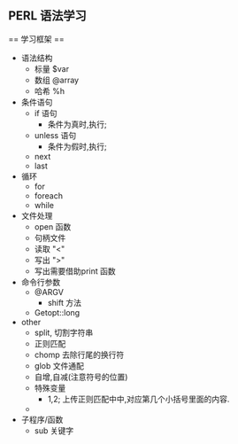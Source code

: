 ## PERL 语法学习

== 学习框架 == 
 - 语法结构
	- 标量 $var
	- 数组 @array
	- 哈希 %h
 - 条件语句
	- if 语句
		- 条件为真时,执行;
	- unless 语句
		- 条件为假时,执行;
	- next
	- last
 - 循环
	- for 
	- foreach
	- while
 - 文件处理
	- open 函数
	- 句柄文件
	- 读取 "<"
	- 写出 ">"
	- 写出需要借助print 函数
 - 命令行参数
	- @ARGV
		- shift 方法
	- Getopt::long 
 - other
	- split, 切割字符串
	- 正则匹配
	- chomp 去除行尾的换行符
	- glob 文件通配
	- 自增,自减(注意符号的位置)
	- 特殊变量
		- $1,$2; 上传正则匹配中中,对应第几个小括号里面的内容.
	- 
 - 子程序/函数
	- sub 关键字
 

